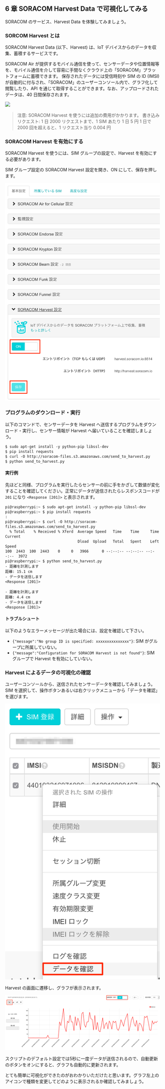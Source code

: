 ## 6 章 SORACOM Harvest Data で可視化してみる

SORACOM のサービス、Harvest Data を体験してみましょう。

### SORCOM Harvest とは

SORACOM Harvest Data (以下、Harvest) は、IoT デバイスからのデータを収集、蓄積するサービスです。

SORACOM Air が提供するモバイル通信を使って、センサーデータや位置情報等を、モバイル通信を介して容易に手間なくクラウド上の「SORACOM」プラットフォームに蓄積できます。
保存されたデータには受信時刻や SIM の ID (IMSI) が自動的に付与され、「SORACOM」のユーザーコンソール内で、グラフ化して閲覧したり、API を通じて取得することができます。なお、アップロードされたデータは、40 日間保存されます。

![](https://soracom.jp/img/fig_harvest.png)

> 注意: SORACOM Harvest を使うには追加の費用がかかります。
> 書き込みリクエスト: 1 日 2000 リクエストまで、1 SIM あたり 1 日 5 円
> 1 日で 2000 回を超えると、1 リクエスト当り 0.004 円

### SORACOM Harvest を有効にする

SORACOM Harvest を使うには、SIM グループの設定で、Harvest を有効にする必要があります。

SIM グループ設定の SORACOM Harvest 設定を開き、ON にして、保存を押します。

![](image/8-1.png)

### プログラムのダウンロード・実行

以下のコマンドで、センサーデータを Harvest へ送信するプログラムをダウンロード・実行し、センサー情報が Harvest へ届いていることを確認しましょう。

```console
$ sudo apt-get install -y python-pip libssl-dev
$ pip install requests
$ curl -O http://soracom-files.s3.amazonaws.com/send_to_harvest.py
$ python send_to_harvest.py
```

#### 実行例

先ほどと同様、プログラムを実行したらセンサーの前に手をかざして数値が変化することを確認してください。正常にデータが送信されたらレスポンスコードが `201` になり `<Response [201]>` と表示されます。

```
pi@raspberrypi:~ $ sudo apt-get install -y python-pip libssl-dev
pi@raspberrypi:~ $ pip install requests
:
pi@raspberrypi:~ $ curl -O http://soracom-files.s3.amazonaws.com/send_to_harvest.py
  % Total    % Received % Xferd  Average Speed   Time    Time     Time  Current
                                 Dload  Upload   Total   Spent    Left  Speed
100  2443  100  2443    0     0   3966      0 --:--:-- --:--:-- --:--:--  3972
pi@raspberrypi:~ $ python send_to_harvest.py
- 距離を計測します
距離: 15.1 cm
- データを送信します
<Response [201]>

- 距離を計測します
距離: 4.4 cm
- データを送信します
<Response [201]>
```

#### トラブルシュート

以下のようなエラーメッセージが出た場合には、設定を確認して下さい。

- `{"message":"No group ID is specified: xxxxxxxxxxxxxxx"}`: SIM がグループに所属していない。
- `{"message":"Configuration for SORACOM Harvest is not found"}`: SIM グループで Harvest を有効にしていない。

### Harvest によるデータの可視化の確認

ユーザーコンソールから、送信されたセンサーデータを確認してみましょう。SIM を選択して、操作ボタンあるいは右クリックメニューから「データを確認」を選びます。

![](image/8-2.png)

Harvest の画面に遷移し、グラフが表示されます。

![](image/8-3.png)

スクリプトのデフォルト設定では5秒に一度データが送信されるので、自動更新のボタンをオンにすると、グラフも自動的に更新されます。

とても簡単に可視化ができたのがおわかりいただけたと思います。グラフ左上のアイコンで種類を変更してどのように表示されるか確認してみましょう。
